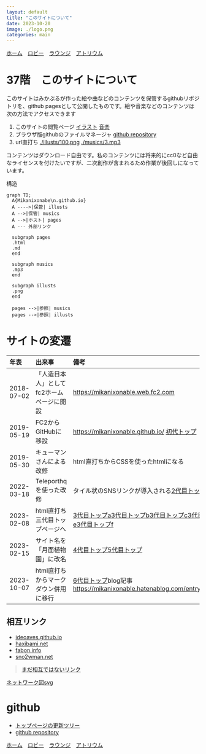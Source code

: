 ```yaml
---
layout: default
title: "このサイトについて"
date: 2023-10-20
image: ./logo.png
categories: main
---
```

[ホーム](./index.html)　[ロビー](144)　[ラウンジ](159)　[アトリウム](160)
# 37階　このサイトについて
このサイトはみかぶるが作った絵や曲などのコンテンツを保管するgithubリポジトリを、github pagesとして公開したものです。絵や音楽などのコンテンツは次の方法でアクセスできます
1. このサイトの閲覧ページ
[イラスト](129)
[音楽](145)
1. ブラウザ版githubのファイルマネージャ
[github repository](https://github.com/Mikanixonable/Mikanixonable.github.io)
1. url直打ち
[./illusts/100.png](./illusts/100.png)
[./musics/3.mp3](./musics/3.mp3)

コンテンツはダウンロード自由です。私のコンテンツには将来的にcc0など自由なライセンスを付けたいですが、二次創作が含まれるため作業が後回しになっています。

構造

~~~mermaid
graph TD;
  A{Mikanixonabe\n.github.io}
  A ---->|保管| illusts
  A -->|保管| musics
  A -->|ホスト| pages
  A --- 外部リンク

  subgraph pages
  .html
  .md
  end

  subgraph musics
  .mp3
  end

  subgraph illusts
  .png
  end

  pages -->|参照| musics
  pages -->|参照| illusts
~~~

# サイトの変遷

|年表|出来事|備考|
|:--|:--|:--|
|2018-07-02|「人造日本人」としてfc2ホームページに開設|https://mikanixonable.web.fc2.com|
|2019-05-19|FC2からGitHubに移設|https://mikanixonable.github.io/ [初代トップ](27)|
|2019-05-30|キューマンさんによる改修|html直打ちからCSSを使ったhtmlになる|
|2022-03-18|Teleporthqを使った改修|タイル状のSNSリンクが導入される[2代目トップ](100)|
|2023-02-08|html直打ち三代目トップページへ|[3代目トップa](104)[3代目トップb](105)[3代目トップc](107)[3代目トップd](108)[3代目トップe](109)[3代目トップf](115)|
|2023-02-15|サイト名を「月面植物園」に改名|[4代目トップ](116)[5代目トップ](106)|
|2023-10-07|html直打ちからマークダウン併用に移行|[6代目トップ](126)blog記事 https://mikanixonable.hatenablog.com/entry/2023/10/07/114442|


## 相互リンク
- [ideoaves.github.io](https://ideoaves.github.io/)
- [haxibami.net](https://haxibami.net/)
- [fabon.info](https://fabon.info)
- [sno2wman.net](https://sno2wman.net/)
>[まだ相互ではないリンク](142)



[ネットワーク図svg](./37.svg)

# github
- [トップページの更新ツリー](https://github.com/Mikanixonable/Mikanixonable.github.io/commits/109158783b79299f765f2bf44b7f14397afab2c5/index.html)
- [github repository](https://github.com/Mikanixonable/Mikanixonable.github.io)

[ホーム](./index.html)　[ロビー](144)　[ラウンジ](159)　[アトリウム](160)
